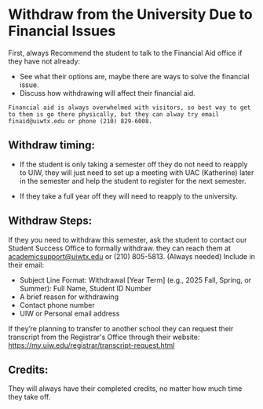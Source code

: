 # Withdraw from the University Due to Financial Issues

First, always Recommend the student to talk to the Financial Aid office if they have not already:

* See what their options are, maybe there are ways to solve the financial issue.
* Discuss how withdrawing will affect their financial aid.


```Financial aid is always overwhelmed with visitors, so best way to get to them is go there physically, but they can alway try email finaid@uiwtx.edu or phone (210) 829-6008.```

## Withdraw timing:
* If the student is only taking a semester off they do not need to reapply to UIW, they will just need to set up a meeting with UAC (Katherine) later in the semester and help the student to register for the next semester. 

* If they take a full year off they will need to reapply to the university.

## Withdraw Steps:
If they you need to withdraw this semester, ask the student to contact our Student Success Office to formally withdraw. they can reach them at academicsupport@uiwtx.edu or (210) 805-5813. (Always needed)
Include in their email:

* Subject Line Format: Withdrawal [Year Term] (e.g., 2025 Fall, Spring, or Summer): Full Name, Student ID Number
* A brief reason for withdrawing
* Contact phone number
* UIW or Personal email address 

If they’re planning to transfer to another school they can request their transcript from the Registrar's Office through their website: https://my.uiw.edu/registrar/transcript-request.html 


## Credits:
They will always have their completed credits, no matter how much time they take off.